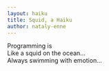 ```yaml
---
layout: haiku
title: Squid, a Haiku
author: nataly-enne
---
```


Programming is <br>
Like a squid on the ocean...<br>
Always swimming with emotion...<br>